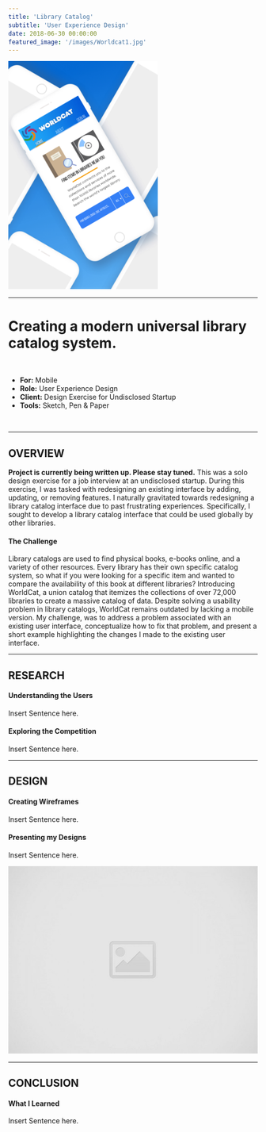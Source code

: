 ```yaml
---
title: 'Library Catalog'
subtitle: 'User Experience Design'
date: 2018-06-30 00:00:00
featured_image: '/images/Worldcat1.jpg'
---
```


<img src="/images/Worldcat1.jpg" alt="Worldcat1"  width="60%" height="60%" />

---

# Creating a modern universal library catalog system.
<br>

* **For:** Mobile
* **Role:** User Experience Design
* **Client:** Design Exercise for Undisclosed Startup
* **Tools:** Sketch, Pen & Paper
<br>

---


## OVERVIEW


**Project is currently being written up. Please stay tuned.**
This was a solo design exercise for a job interview at an undisclosed startup. During this exercise, I was tasked with redesigning an existing interface by adding, updating, or removing features. I naturally gravitated towards redesigning a library catalog interface due to past frustrating experiences. Specifically, I sought to develop a library catalog interface that could be used globally by other libraries. 


#### The Challenge

Library catalogs are used to find physical books, e-books online, and a variety of other resources. Every library has their own specific catalog system, so what if you were looking for a specific item and wanted to compare the availability of this book at different libraries? Introducing WorldCat, a union catalog that itemizes the collections of over 72,000 libraries to create a massive catalog of data. Despite solving a usability problem in library catalogs, WorldCat remains outdated by lacking a mobile version. My challenge, was to address a problem associated with an existing user interface, conceptualize how to fix that problem, and present a short example highlighting the changes I made to the existing user interface.


---


## RESEARCH


#### Understanding the Users

Insert Sentence here.


#### Exploring the Competition 

 Insert Sentence here.
 
 



---


## DESIGN

#### Creating Wireframes

Insert Sentence here.


#### Presenting my Designs

Insert Sentence here. 


![](/images/placeholder.jpg)

---


## CONCLUSION

#### What I Learned

Insert Sentence here.
